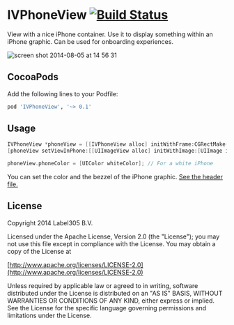 IVPhoneView [![Build Status](https://travis-ci.org/Label305/IVPhoneView.svg)](https://travis-ci.org/Label305/IVPhoneView)
===========

View with a nice iPhone container. Use it to display something within an iPhone graphic. Can be used for onboarding experiences.

![screen shot 2014-08-05 at 14 56 31](https://cloud.githubusercontent.com/assets/44893/3811487/f8ae6f10-1c9f-11e4-93cc-1045fe84ea2f.png)

CocoaPods
---------

Add the following lines to your Podfile:

```ruby
pod 'IVPhoneView', '~> 0.1'
```

Usage
---------

```objective-c
IVPhoneView *phoneView = [[IVPhoneView alloc] initWithFrame:CGRectMake(80, 120, 160, 335)];
[phoneView setViewInPhone:[[UIImageView alloc] initWithImage:[UIImage imageNamed:@"myScreenshot"]]];

phoneView.phoneColor = [UIColor whiteColor]; // For a white iPhone
```

You can set the color and the bezzel of the iPhone graphic. [See the header file.](https://github.com/Label305/IVPhoneView/blob/master/IVPhoneView/IVPhoneView.h)

License
---------
Copyright 2014 Label305 B.V.

Licensed under the Apache License, Version 2.0 (the "License");
you may not use this file except in compliance with the License.
You may obtain a copy of the License at

[http://www.apache.org/licenses/LICENSE-2.0](http://www.apache.org/licenses/LICENSE-2.0)

Unless required by applicable law or agreed to in writing, software
distributed under the License is distributed on an "AS IS" BASIS,
WITHOUT WARRANTIES OR CONDITIONS OF ANY KIND, either express or implied.
See the License for the specific language governing permissions and
limitations under the License.

